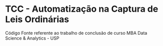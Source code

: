 # TCC - Automatização na Captura de Leis Ordinárias
Código Fonte referente ao trabalho de conclusão de curso MBA Data Science &amp; Analytics - USP